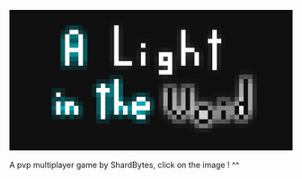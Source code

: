 [![loading imagg...](assets/img/logo1015.png)](https://shardbytes.com:10012/)

A pvp multiplayer game by ShardBytes, click on the image ! ^^
